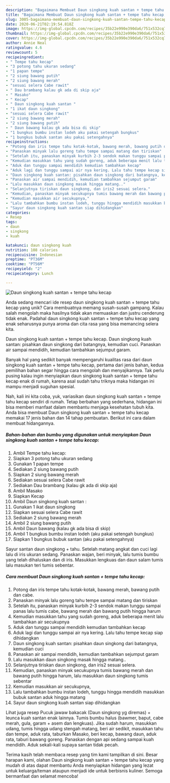 ```yaml
---
description: "Bagaimana Membuat Daun singkong kuah santan + tempe tahu kecap, Lezat"
title: "Bagaimana Membuat Daun singkong kuah santan + tempe tahu kecap, Lezat"
slug: 3005-bagaimana-membuat-daun-singkong-kuah-santan-tempe-tahu-kecap-lezat
date: 2020-06-21T02:19:54.818Z
image: https://img-global.cpcdn.com/recipes/35b22e990e390da6/751x532cq70/daun-singkong-kuah-santan-tempe-tahu-kecap-foto-resep-utama.jpg
thumbnail: https://img-global.cpcdn.com/recipes/35b22e990e390da6/751x532cq70/daun-singkong-kuah-santan-tempe-tahu-kecap-foto-resep-utama.jpg
cover: https://img-global.cpcdn.com/recipes/35b22e990e390da6/751x532cq70/daun-singkong-kuah-santan-tempe-tahu-kecap-foto-resep-utama.jpg
author: Annie Neal
ratingvalue: 4.6
reviewcount: 5
recipeingredient:
- " Tempe tahu kecap"
- "3 potong tahu ukuran sedang"
- "1 papan tempe"
- "2 siung bawang putih"
- "2 siung bawang merah"
- "sesuai selera Cabe rawit"
- " Dau brambang kalau gk ada di skip aja"
- " Masako"
- " Kecap"
- " Daun singkong kuah santan "
- "1 ikat daun singkong"
- "sesuai selera Cabe rawit"
- "2 siung bawang merah"
- "2 siung bawang putih"
- " Daun bawang kalau gk ada bisa di skip"
- "1 bungkus bumbu instan lodeh aku pakai setengah bungkus"
- "1 bungkus bubuk santan aku pakai setengahnya"
recipeinstructions:
- "Potong dan iris tempe tahu kotak-kotak, bawang merah, bawang putih dan cabe."
- "Panaskan minyak lalu goreng tahu tempe sampai matang dan tiriskan"
- "Setelah itu, panaskan minyak kurbih 2-3 sendok makan tunggu sampai panas lalu tumis cabe, bawang merah dan bawang putih hingga harum"
- "Kemudian masukkan tahu yang sudah goreng, aduk beberapa menit lalu tambahkan air secukupnya"
- "Aduk dan tunggu sampai mendidih kemudian tambahkan kecap"
- "Aduk lagi dan tunggu sampai air nya kering. Lalu tahu tempe kecap siap dihidangkan"
- "Daun singkong kuah santan: pisahkan daun singkong dari batangnya, kemudian cuci"
- "Panaskan air sampai mendidih, kemudian tambahkan sejumput garam"
- "Lalu masukkan daun singkong masak hingga matang.."
- "Selanjutnya tiriskan daun singkong, dan iris2 sesuai selera."
- "Kemudian, panaskan minyak secukupnya tumis bawang merah dan bawang putih hingga harum, lalu masukkan daun singkong tumis sebentar"
- "Kemudian masukkan air secukupnya,"
- "Lalu tambahkan bumbu instan lodeh, tunggu hingga mendidih masukkan bubuk santan aduk hingga matang"
- "Sayur daun singkong kuah santan siap dihidangkan"
categories:
- Resep
tags:
- daun
- singkong
- kuah

katakunci: daun singkong kuah 
nutrition: 108 calories
recipecuisine: Indonesian
preptime: "PT36M"
cooktime: "PT56M"
recipeyield: "2"
recipecategory: Lunch

---
```



![Daun singkong kuah santan + tempe tahu kecap](https://img-global.cpcdn.com/recipes/35b22e990e390da6/751x532cq70/daun-singkong-kuah-santan-tempe-tahu-kecap-foto-resep-utama.jpg)

Anda sedang mencari ide resep daun singkong kuah santan + tempe tahu kecap yang unik? Cara membuatnya memang susah-susah gampang. Kalau salah mengolah maka hasilnya tidak akan memuaskan dan justru cenderung tidak enak. Padahal daun singkong kuah santan + tempe tahu kecap yang enak seharusnya punya aroma dan cita rasa yang bisa memancing selera kita.

Daun singkong kuah santan + tempe tahu kecap. Daun singkong kuah santan: pisahkan daun singkong dari batangnya, kemudian cuci. Panaskan air sampai mendidih, kemudian tambahkan sejumput garam.

Banyak hal yang sedikit banyak mempengaruhi kualitas rasa dari daun singkong kuah santan + tempe tahu kecap, pertama dari jenis bahan, kedua pemilihan bahan segar hingga cara mengolah dan menyajikannya. Tak perlu pusing kalau ingin menyiapkan daun singkong kuah santan + tempe tahu kecap enak di rumah, karena asal sudah tahu triknya maka hidangan ini mampu menjadi suguhan spesial.


Nah, kali ini kita coba, yuk, variasikan daun singkong kuah santan + tempe tahu kecap sendiri di rumah. Tetap berbahan yang sederhana, hidangan ini bisa memberi manfaat dalam membantu menjaga kesehatan tubuh kita. Anda bisa membuat Daun singkong kuah santan + tempe tahu kecap memakai 17 jenis bahan dan 14 tahap pembuatan. Berikut ini cara dalam membuat hidangannya.

<!--inarticleads1-->

##### Bahan-bahan dan bumbu yang digunakan untuk menyiapkan Daun singkong kuah santan + tempe tahu kecap:

1. Ambil  Tempe tahu kecap:
1. Siapkan 3 potong tahu ukuran sedang
1. Gunakan 1 papan tempe
1. Sediakan 2 siung bawang putih
1. Siapkan 2 siung bawang merah
1. Sediakan sesuai selera Cabe rawit
1. Sediakan  Dau brambang (kalau gk ada di skip aja)
1. Ambil  Masako
1. Siapkan  Kecap
1. Ambil  Daun singkong kuah santan :
1. Gunakan 1 ikat daun singkong
1. Siapkan sesuai selera Cabe rawit
1. Sediakan 2 siung bawang merah
1. Ambil 2 siung bawang putih
1. Ambil  Daun bawang (kalau gk ada bisa di skip)
1. Ambil 1 bungkus bumbu instan lodeh (aku pakai setengah bungkus)
1. Siapkan 1 bungkus bubuk santan (aku pakai setengahnya)


Sayur santan daun singkong + tahu. Setelah matang angkat dan cuci lagi lalu di iris ukuran sedang. Panaskan wajan, beri minyak, lalu tumis bumbu yang telah dihaluskan dan di iris. Masukkan lengkuas dan daun salam tumis lalu masukan teri tumis sebentar. 

<!--inarticleads2-->

##### Cara membuat Daun singkong kuah santan + tempe tahu kecap:

1. Potong dan iris tempe tahu kotak-kotak, bawang merah, bawang putih dan cabe.
1. Panaskan minyak lalu goreng tahu tempe sampai matang dan tiriskan
1. Setelah itu, panaskan minyak kurbih 2-3 sendok makan tunggu sampai panas lalu tumis cabe, bawang merah dan bawang putih hingga harum
1. Kemudian masukkan tahu yang sudah goreng, aduk beberapa menit lalu tambahkan air secukupnya
1. Aduk dan tunggu sampai mendidih kemudian tambahkan kecap
1. Aduk lagi dan tunggu sampai air nya kering. Lalu tahu tempe kecap siap dihidangkan
1. Daun singkong kuah santan: pisahkan daun singkong dari batangnya, kemudian cuci
1. Panaskan air sampai mendidih, kemudian tambahkan sejumput garam
1. Lalu masukkan daun singkong masak hingga matang..
1. Selanjutnya tiriskan daun singkong, dan iris2 sesuai selera.
1. Kemudian, panaskan minyak secukupnya tumis bawang merah dan bawang putih hingga harum, lalu masukkan daun singkong tumis sebentar
1. Kemudian masukkan air secukupnya,
1. Lalu tambahkan bumbu instan lodeh, tunggu hingga mendidih masukkan bubuk santan aduk hingga matang
1. Sayur daun singkong kuah santan siap dihidangkan


Lihat juga resep Pucuk jawaw bakacak (Daun singkong yg diremas) + leunca kuah santan enak lainnya. Tumis bumbu halus (bawmer, baput, cabe merah, gula, garam + asem dan lengkuas). Jika sudah harum, masukkan udang, tumis hingga udang stengah matang, beri air sedikit, masukkan tahu dan tempe, aduk rata, taburkan Masako, beri kecap, bawang daun, aduk rata, taburi bawang goreng. Panaskan dengan api sedang sampai kuah mendidih. Aduk sekali-kali supaya santan tidak pecah. 

Terima kasih telah membaca resep yang tim kami tampilkan di sini. Besar harapan kami, olahan Daun singkong kuah santan + tempe tahu kecap yang mudah di atas dapat membantu Anda menyiapkan hidangan yang lezat untuk keluarga/teman ataupun menjadi ide untuk berbisnis kuliner. Semoga bermanfaat dan selamat mencoba!
